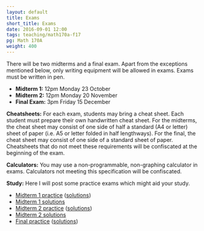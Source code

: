 ```yaml
---
layout: default
title: Exams
short_title: Exams
date: 2016-09-01 12:00
tags: teaching/math170a-f17
pg: Math 170A
weight: 400
---
```


There will be two midterms and a final exam. Apart from the exceptions mentioned below, only writing equipment will be allowed in exams. Exams must be written in pen.

* __Midterm 1:__ 12pm Monday 23 October
* __Midterm 2:__ 12pm Monday 20 November
* __Final Exam:__ 3pm Friday 15 December

__Cheatsheets:__ For each exam, students may bring a cheat sheet. Each student must prepare their own handwritten cheat sheet. For the midterms, the cheat sheet may consist of one side of half a standard (A4 or letter) sheet of paper (i.e. A5 or letter folded in half lengthways). For the final, the cheat sheet may consist of one side of a standard sheet of paper. Cheatsheets that do not meet these requirements will be confiscated at the beginning of the exam.

__Calculators:__ You may use a non-programmable, non-graphing calculator in exams. Calculators not meeting this specification will be confiscated.

__Study:__ Here I will post some practice exams which might aid your study.

- [Midterm 1 practice](./midterm1-practice.pdf) ([solutions](./midterm1-practice-solutions.pdf))
- [Midterm 1 solutions](./midterm1-solutions.pdf)
- [Midterm 2 practice](./midterm2-practice.pdf) ([solutions](./midterm2-practice-solutions.pdf))
- [Midterm 2 solutions](./midterm2-solutions.pdf)
- [Final practice](./final-practice.pdf) ([solutions](./final-practice-solutions.pdf))
